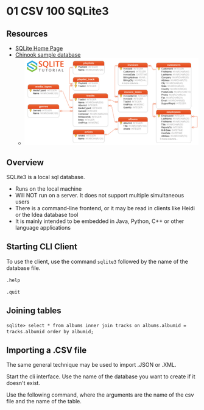 # 01 CSV 100 SQLite3

## Resources
* [SQLite Home Page](https://www.sqlite.org/)
* [Chinook sample database](https://www.sqlitetutorial.net/sqlite-sample-database/)
  * ![Chinook database schema](chinook.png)

## Overview

SQLite3 is a local sql database.

* Runs on the local machine
* Will NOT run on a server.  It does not support multiple simultaneous users
* There is a command-line frontend, or it may be read in clients like Heidi or the Idea database tool
* It is mainly intended to be embedded in Java, Python, C++ or other language applications

## Starting CLI Client

To use the client, use the command `sqlite3` followed by the name of the database file.

`.help`

`.quit`

## Joining tables

```
sqlite> select * from albums inner join tracks on albums.albumid = tracks.albumid order by albumid;
```


## Importing a .CSV file

The same general technique may be used to import .JSON or .XML.  

Start the cli interface.  Use the name of the database you want to create if it doesn't exist.

Use the following command, where the arguments are the name of the csv file and the name of the table.
